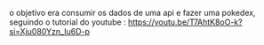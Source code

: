 o objetivo era consumir os dados de uma api e fazer uma pokedex, seguindo o tutorial do youtube : https://youtu.be/T7AhtK8oO-k?si=Xju080Yzn_Iu6D-p 
